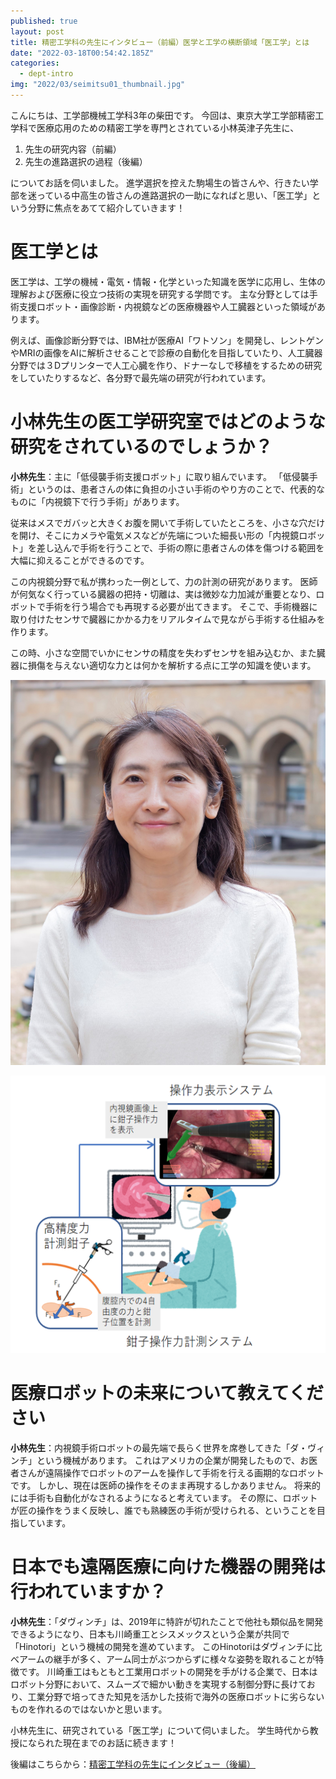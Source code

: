```yaml
---
published: true
layout: post
title: 精密工学科の先生にインタビュー（前編）医学と工学の横断領域「医工学」とは
date: "2022-03-18T00:54:42.185Z"
categories:
  - dept-intro
img: "2022/03/seimitsu01_thumbnail.jpg"
---
```


こんにちは、工学部機械工学科3年の柴田です。
今回は、東京大学工学部精密工学科で医療応用のための精密工学を専門とされている小林英津子先生に、
1. 先生の研究内容（前編）
2. 先生の進路選択の過程（後編）


についてお話を伺いました。
進学選択を控えた駒場生の皆さんや、行きたい学部を迷っている中高生の皆さんの進路選択の一助になればと思い、「医工学」という分野に焦点をあてて紹介していきます！

# 医工学とは

医工学は、工学の機械・電気・情報・化学といった知識を医学に応用し、生体の理解および医療に役立つ技術の実現を研究する学問です。
主な分野としては手術支援ロボット・画像診断・内視鏡などの医療機器や人工臓器といった領域があります。


例えば、画像診断分野では、IBM社が医療AI「ワトソン」を開発し、レントゲンやMRIの画像をAIに解析させることで診療の自動化を目指していたり、人工臓器分野では３Dプリンターで人工心臓を作り、ドナーなしで移植をするための研究をしていたりするなど、各分野で最先端の研究が行われています。

# 小林先生の医工学研究室ではどのような研究をされているのでしょうか？

**小林先生**：主に「低侵襲手術支援ロボット」に取り組んでいます。
「低侵襲手術」というのは、患者さんの体に負担の小さい手術のやり方のことで、代表的なものに「内視鏡下で行う手術」があります。


従来はメスでガバッと大きくお腹を開いて手術していたところを、小さな穴だけを開け、そこにカメラや電気メスなどが先端についた細長い形の「内視鏡ロボット」を差し込んで手術を行うことで、手術の際に患者さんの体を傷つける範囲を大幅に抑えることができるのです。


この内視鏡分野で私が携わった一例として、力の計測の研究があります。
医師が何気なく行っている臓器の把持・切離は、実は微妙な力加減が重要となり、ロボットで手術を行う場合でも再現する必要が出てきます。
そこで、手術機器に取り付けたセンサで臓器にかかる力をリアルタイムで見ながら手術する仕組みを作ります。

この時、小さな空間でいかにセンサの精度を失わずセンサを組み込むか、また臓器に損傷を与えない適切な力とは何かを解析する点に工学の知識を使います。


![prof](/assets/images/2022/03/seimitsu01_prof.jpg)

![op](/assets/images/2022/03/seimitsu01_op.jpg)


# 医療ロボットの未来について教えてください
**小林先生**：内視鏡手術ロボットの最先端で長らく世界を席巻してきた「ダ・ヴィンチ」という機械があります。
これはアメリカの企業が開発したもので、お医者さんが遠隔操作でロボットのアームを操作して手術を行える画期的なロボットです。
しかし、現在は医師の操作をそのまま再現するしかありません。
将来的には手術も自動化がなされるようになると考えています。
その際に、ロボットが匠の操作をうまく反映し、誰でも熟練医の手術が受けられる、ということを目指しています。


# 日本でも遠隔医療に向けた機器の開発は行われていますか？
**小林先生**：「ダヴィンチ」は、2019年に特許が切れたことで他社も類似品を開発できるようになり、日本も川崎重工とシスメックスという企業が共同で「Hinotori」という機械の開発を進めています。
このHinotoriはダヴィンチに比べアームの継手が多く、アーム同士がぶつからずに様々な姿勢を取れることが特徴です。
川崎重工はもともと工業用ロボットの開発を手がける企業で、日本はロボット分野において、スムーズで細かい動きを実現する制御分野に長けており、工業分野で培ってきた知見を活かした技術で海外の医療ロボットに劣らないものを作れるのではないかと思います。



小林先生に、研究されている「医工学」について伺いました。
学生時代から教授になられた現在までのお話に続きます！


後編はこちらから：[精密工学科の先生にインタビュー（後編）](/2022/03/18/seimitsu02.html)
